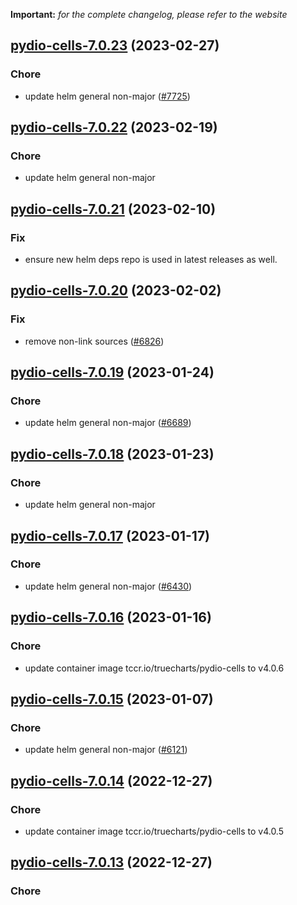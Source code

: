 **Important:**
*for the complete changelog, please refer to the website*




## [pydio-cells-7.0.23](https://github.com/truecharts/charts/compare/pydio-cells-7.0.22...pydio-cells-7.0.23) (2023-02-27)

### Chore

- update helm general non-major ([#7725](https://github.com/truecharts/charts/issues/7725))
  
  


## [pydio-cells-7.0.22](https://github.com/truecharts/charts/compare/pydio-cells-7.0.21...pydio-cells-7.0.22) (2023-02-19)

### Chore

- update helm general non-major
  
  


## [pydio-cells-7.0.21](https://github.com/truecharts/charts/compare/pydio-cells-7.0.20...pydio-cells-7.0.21) (2023-02-10)

### Fix

- ensure new helm deps repo is used in latest releases as well.
  
  


## [pydio-cells-7.0.20](https://github.com/truecharts/charts/compare/pydio-cells-7.0.19...pydio-cells-7.0.20) (2023-02-02)

### Fix

- remove non-link sources ([#6826](https://github.com/truecharts/charts/issues/6826))
  
  


## [pydio-cells-7.0.19](https://github.com/truecharts/charts/compare/pydio-cells-7.0.18...pydio-cells-7.0.19) (2023-01-24)

### Chore

- update helm general non-major ([#6689](https://github.com/truecharts/charts/issues/6689))
  
  


## [pydio-cells-7.0.18](https://github.com/truecharts/charts/compare/pydio-cells-7.0.17...pydio-cells-7.0.18) (2023-01-23)

### Chore

- update helm general non-major
  
  


## [pydio-cells-7.0.17](https://github.com/truecharts/charts/compare/pydio-cells-7.0.16...pydio-cells-7.0.17) (2023-01-17)

### Chore

- update helm general non-major ([#6430](https://github.com/truecharts/charts/issues/6430))
  
  


## [pydio-cells-7.0.16](https://github.com/truecharts/charts/compare/pydio-cells-7.0.15...pydio-cells-7.0.16) (2023-01-16)

### Chore

- update container image tccr.io/truecharts/pydio-cells to v4.0.6
  
  


## [pydio-cells-7.0.15](https://github.com/truecharts/charts/compare/pydio-cells-7.0.14...pydio-cells-7.0.15) (2023-01-07)

### Chore

- update helm general non-major ([#6121](https://github.com/truecharts/charts/issues/6121))
  
  


## [pydio-cells-7.0.14](https://github.com/truecharts/charts/compare/pydio-cells-7.0.13...pydio-cells-7.0.14) (2022-12-27)

### Chore

- update container image tccr.io/truecharts/pydio-cells to v4.0.5
  
  


## [pydio-cells-7.0.13](https://github.com/truecharts/charts/compare/pydio-cells-7.0.12...pydio-cells-7.0.13) (2022-12-27)

### Chore
